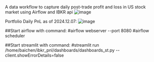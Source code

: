 A data workflow to capture daily post-trade profit and loss in US stock market using Airflow and IBKR api
![image](https://github.com/user-attachments/assets/bd9fd484-e51b-40c6-9569-56b384e7a95f)






Portfolio Daily PnL as of 2024.12.07:
![image](https://github.com/user-attachments/assets/c4cd778c-b591-47e9-89cc-53da27570229)


##Start airflow with command:
#airflow webserver --port 8080
#airflow scheduler

##Start streamlit with command:
#streamlit run /home/baichen/ibkr_pnl/dashboards/dashboards_st.py --client.showErrorDetails=false































